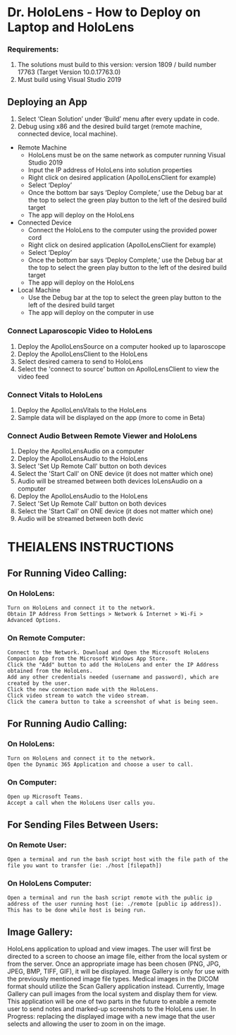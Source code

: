 # Dr. HoloLens - How to Deploy on Laptop and HoloLens
### Requirements:
1. The solutions must build to this version: version 1809 / build number 17763
(Target Version 10.0.17763.0)
2. Must build using Visual Studio 2019

## Deploying an App
1. Select ‘Clean Solution’ under ‘Build’ menu after every update in code.
2. Debug using x86 and the desired build target (remote machine, connected device, local machine).
- Remote Machine
  - HoloLens must be on the same network as computer running Visual Studio 2019
  - Input the IP address of HoloLens into solution properties
  - Right click on desired application (ApolloLensClient for example)
  - Select ‘Deploy’
  - Once the bottom bar says ‘Deploy Complete,’ use the Debug bar at the top to select the green play button to the left of the desired build target
  - The app will deploy on the HoloLens
- Connected Device
  - Connect the HoloLens to the computer using the provided power cord
  - Right click on desired application (ApolloLensClient for example)
  - Select ‘Deploy’
  - Once the bottom bar says ‘Deploy Complete,’ use the Debug bar at the top to select the green play button to the left of the desired build target
  - The app will deploy on the HoloLens
- Local Machine
  - Use the Debug bar at the top to select the green play button to the left of the desired build target
  - The app will deploy on the computer in use

### Connect Laparoscopic Video to HoloLens
1. Deploy the ApolloLensSource on a computer hooked up to laparoscope
2. Deploy the ApolloLensClient to the HoloLens
3. Select desired camera to send to HoloLens
4. Select the 'connect to source' button on ApolloLensClient to view the video feed

### Connect Vitals to HoloLens
1. Deploy the ApolloLensVitals to the HoloLens
2. Sample data will be displayed on the app (more to come in Beta)

### Connect Audio Between Remote Viewer and HoloLens
1. Deploy the ApolloLensAudio on a computer
2. Deploy the ApolloLensAudio to the HoloLens
3. Select 'Set Up Remote Call' button on both devices
4. Select the 'Start Call' on ONE device (it does not matter which one)
5. Audio will be streamed between both devices
loLensAudio on a computer
2. Deploy the ApolloLensAudio to the HoloLens
3. Select 'Set Up Remote Call' button on both devices
4. Select the 'Start Call' on ONE device (it does not matter which one)
5. Audio will be streamed between both devic
# THEIALENS INSTRUCTIONS

## For Running Video Calling:
  ### On HoloLens: 
    Turn on HoloLens and connect it to the network.
    Obtain IP Address From Settings > Network & Internet > Wi-Fi > Advanced Options. 
  ### On Remote Computer: 
    Connect to the Network. Download and Open the Microsoft HoloLens Companion App from the Microsoft Windows App Store. 
    Click the "Add" button to add the HoloLens and enter the IP Address obtained from the HoloLens.  
    Add any other credentials needed (username and password), which are created by the user. 
    Click the new connection made with the HoloLens.
    Click video stream to watch the video stream.
    Click the camera button to take a screenshot of what is being seen.
                      
## For Running Audio Calling:
  ### On HoloLens:
    Turn on HoloLens and connect it to the network.
    Open the Dynamic 365 Application and choose a user to call.
  ### On Computer: 
    Open up Microsoft Teams.
    Accept a call when the HoloLens User calls you.
               
## For Sending Files Between Users:
  ### On Remote User:
    Open a terminal and run the bash script host with the file path of the file you want to transfer (ie: ./host [filepath])
  ### On HoloLens Computer:
    Open a terminal and run the bash script remote with the public ip address of the user running host (ie: ./remote [public ip address]). This has to be done while host is being run.

## Image Gallery:
  HoloLens application to upload and view images. The user will first be directed to a screen to choose an image file, either from the local system or from the server.  Once an appropriate image has been chosen (PNG, JPG, JPEG, BMP, TIFF, GIF), it will be displayed.  Image Gallery is only for use with the previously mentioned image file types.  Medical images in the DICOM format should utilize the Scan Gallery application instead.  Currently, Image Gallery can pull images from the local system and display them for view.  This application will be one of two parts in the future to enable a remote user to send notes and marked-up screenshots to the HoloLens user.  In Progress: replacing the displayed image with a new image that the user selects and allowing the user to zoom in on the image.
